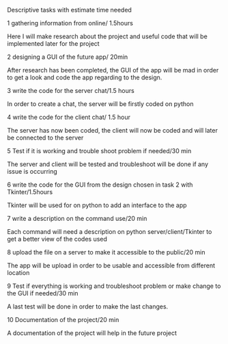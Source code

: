 Descriptive tasks with estimate time needed

1 gathering information from online/ 1.5hours

Here I will make research about the project and useful code that will be implemented later for the project

2 designing a GUI of the future app/ 20min

After research has been completed, the GUI of the app will be mad in order to get a look and code the app regarding to the design. 


3 write the code for the server chat/1.5 hours

In order to create a chat, the server will be firstly coded on python


4 write the code for the client chat/ 1.5 hour

The server has now been coded, the client will now be coded and will later be connected to the server


5 Test if it is working and trouble shoot problem if needed/30 min

The server and client will be tested and troubleshoot will be done if any issue is occurring


6 write the code for the GUI from the design chosen in task 2 with Tkinter/1.5hours

Tkinter will be used for on python to add an interface to the app


7 write a description on the command use/20 min

Each command will need a description on python server/client/Tkinter to get a better view of the codes used


8 upload the file on a server to make it accessible to the public/20 min

The app will be upload in order to be usable and accessible from different location


9 Test if everything is working and troubleshoot problem or make change to the GUI if needed/30 min

A last test will be done in order to make the last changes.


10 Documentation of the project/20 min

A documentation of the project will help in the future project 


